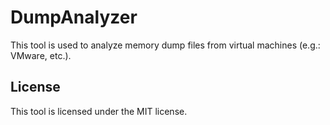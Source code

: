 # DumpAnalyzer
This tool is used to analyze memory dump files from virtual machines (e.g.: VMware, etc.).

## License
This tool is licensed under the MIT license.
